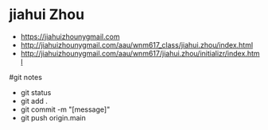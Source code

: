 
# jiahui Zhou

- https://jiahuizhounygmail.com
- http://jiahuizhounygmail.com/aau/wnm617_class/jiahui.zhou/index.html
- http://jiahuizhounygmail.com/aau/wnm617/jiahui.zhou/initializr/index.html

#git notes

- git status
- git add .
- git commit -m "[message]"
- git push origin.main